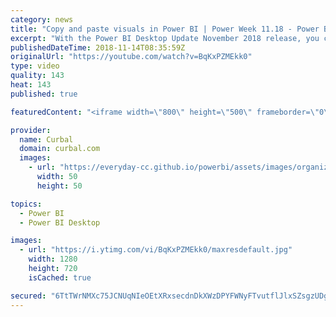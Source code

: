 ```yaml
---
category: news
title: "Copy and paste visuals in Power BI | Power Week 11.18 - Power BI Desktop Update November 2018"
excerpt: "With the Power BI Desktop Update November 2018 release, you can now copy a visual either through the visual’s context menu or through the standard Ctrl+C keyboard shortcut and paste it into another report through Ctrl+V.  This is very useful for anyone who builds and updates multiple reports frequently."
publishedDateTime: 2018-11-14T08:35:59Z
originalUrl: "https://youtube.com/watch?v=BqKxPZMEkk0"
type: video
quality: 143
heat: 143
published: true

featuredContent: "<iframe width=\"800\" height=\"500\" frameborder=\"0\" src=\"https://www.youtube.com/embed/BqKxPZMEkk0\" allow=\"accelerometer; autoplay; encrypted-media; gyroscope; picture-in-picture\" allowfullscreen></iframe>"

provider:
  name: Curbal
  domain: curbal.com
  images:
    - url: "https://everyday-cc.github.io/powerbi/assets/images/organizations/curbal.com-50x50.jpg"
      width: 50
      height: 50

topics:
  - Power BI
  - Power BI Desktop

images:
  - url: "https://i.ytimg.com/vi/BqKxPZMEkk0/maxresdefault.jpg"
    width: 1280
    height: 720
    isCached: true

secured: "6TtTWrNMXc75JCNUqNIeOEtXRxsecdnDkXWzDPYFWNyFTvutflJlxSZsgzUDgms0SfkHio8zgZeVfgF+mfH3UMaoW14N0cLcdVPB8H77V1YRUDZ365880C13RJ2TXBqU31Bj8tWRd+USutBhY8XuwkcaWcBVL/cD6o5ahpAa9UAIjPMyoJJZxWkJF4fSs2X/8inCVLGMVpbx5K2MS1IxJJV2Ah78qJP1CXwcGwfnB+D46YYTuxF6kUvOejOXdOO4AwPbz+/ZW4aafgXreCvKIEJWyphDUgZoK5E9aMU5CMg2LxtByidLjaVOmINtp1+scbyVudh97NxuM0A227VedQabrRuK3uWKkzx9fTJgIMzJpkLkuR1YqLWLlbsXotH3493wse2wVk4OOuRH6IaJ8HT6rFo5+RxL/hhM1v8WIodZVQ7/sX8sAcDYXtEcIBDL;+Cl3iojW8xWbqh2JR4wCfw=="
---
```


